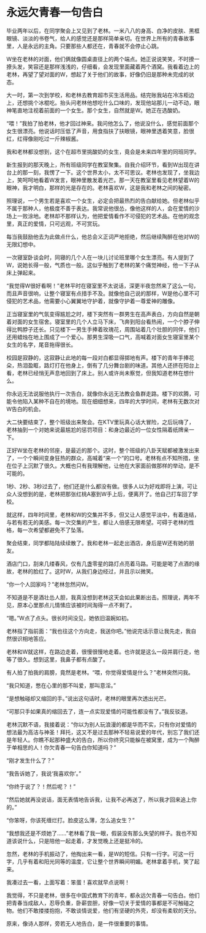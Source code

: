 # 永远欠青春一句告白

毕业两年以后，在同学聚会上又见到了老林。一米八八的身高、白净的皮肤、黑框眼镜、淡淡的书卷气，给人的感觉还是那样简单亲切。在世界上所有的青春故事里，人是永远的主角。只要那些人都还在，青春就不会停止心跳。 

W坐在老林的对面，他们俩就像圆桌直径上的两个端点。她正说说笑笑，不时撩一撩头发，笑容还是那样浅浅的，仔细看，会发现里面藏着两个酒窝。我看着边上的老林，再望了望对面的W，想起了关于他们的故事，好像仍旧是那种未完成的状态。 

大一时，第一次到学校，和老林去教育超市买生活用品。结完账我站在冷冻柜边上，还想挑个冰棍吃。抬头问老林他想吃什么口味的，发现他站那儿一动不动，眼神笔直地注视着前面的一个女生。那个女生，自然就是W。她正在选酸奶。 

“喂！”我拍了拍老林，他才回过神来。我问他怎么了，他说没什么，感觉前面那个女生很漂亮。他说话时压低了声音，用食指扶了扶眼镜，眼神里透着笑意，脸很红，红得像刚吃过一斤辣椒酱。 

我和老林都没想到，这个在超市里挑酸奶的女生，竟会是未来四年里的同班同学。 

新生报到的那天晚上，所有班级同学在教室聚集。自我介绍环节，看到W出现在讲台上的那一刻，我愣了一下。这个世界太小，太不可思议。老林也发现了，坐我边上，笑呵呵地看着W发言，眼神里散发着光芒。那一天在教室里看见老林望着W的眼神，我才明白，那样的光是存在的。老林喜欢W，这是我和老林之间的秘密。 

照理说，一个男生若是喜欢一个女生，必定会把最热烈的告白献给她。但老林似乎不属于那种人，他极度不善于表达。我常说他很怂，像他这样的人，会在爱情的沙场上一败涂地。老林却不那样认为，他把爱情看作不可侵犯的艺术品。在他的观念里，真正的爱情，只可远观，不可赏玩。 

每当我鼓励他去为此做点什么，他总会义正词严地拒绝，然后继续陶醉在他对W的无限幻想中。 

一次寝室卧谈会时，同寝的几个人在一块儿讨论班里哪个女生漂亮。有人提到了W，说她长得一般，气质也一般。这似乎触到了老林的某个痛觉神经，他一下子从床上弹起来。 

“我觉得W很好看啊！”老林平时在寝室里不太说话，深更半夜忽然来了这么一句，而且声音很响，让整个寝室有点措手不及。就像他自己说的那样，W是他心里不可侵犯的艺术品，他需要小心翼翼地守护着，就像守护着一尊爱神的雕像。 

正当寝室里的气氛变得尴尬之时，楼下突然有一群男生在高声表白，方向自然是朝着对面的女生宿舍。寝室里的几个人立马下床，飞奔到阳台看热闹，一个个脖子伸得比鸭脖子还长。只见楼下一男生手捧着玫瑰花，周围站着几个壮胆的同伴，他们还用蜡烛在地上围成了一个爱心。那男生深吸一口气，高喊着对面女生寝室里某个女生的名字，尾音拖得很长。 

校园是寂静的，这寂静让此地的每一段对白都显得掷地有声。楼下的青年手捧花朵，热泪盈眶，路灯打在他身上，倒有了几分舞台剧的味道。其他人还挤在阳台上看，老林已经悄无声息地回到了床上。别人或许尚未察觉，但我知道老林在想什么。 

你永远无法说服他执行一次告白，就像你永远无法教会鱼群走路。楼下的欢腾，可能令他陷入某种不自在的境地。现在细细想来，四年的大学时间，老林有无数次对W告白的机会。 

大二快要结束了，整个班级出来聚会。在KTV里玩真心话大冒险，之后玩嗨了，老林抽到一个对她来说最尴尬的惩罚项目：和身边最近的一位女性隔着纸牌亲一下。 

正好W坐在老林的邻座，是最近的那个。这时，整个班级的八卦天赋都被激发出来了，一个个瞬间变身狂热的群众，高喊着“来一个”的口号。老林有点不知所措，坐在位子上沉默了很久。大概也只有我理解他，让他在大家面前做那样的举动，是不可能的。 

1秒、2秒、3秒过去了，他们还是什么都没有做。很多人以为好戏即将上演，可让众人没想到的是，老林把那张红桃A塞到W手上后，便离开了。他自己打车回了学校。 

就这样，四年时间里，老林和W的交集并不多，但又让人感觉平淡中，有着连结，与若有若无的美感。每一次交集的产生，都让人倍感无限希望。可碍于老林的性格，每一次希望都避免不了坠落。 

聚会结束，同学都陆陆续续散了。我和老林一起走出酒店，身后是W还有她的朋友。 

酒店门口，刮来几缕春风，仅有几盏零星的路灯点亮着马路。可能是喝了点酒的缘故，老林的脸红了。这时W，从我们身边经过，并且示以微笑。 

“你一个人回家吗？”老林忽然问W。 

不知道是不是酒壮怂人胆，我真没想到老林这天会如此果断出击。照理说，两年不见，原本心里那点儿情愫应该被时间淘得一点不剩了。 

“嗯。”W点了点头。很长时间没见，她依旧温婉如初。 

老林指了指前面：“我也往这个方向走，我送你吧。”他说完话示意让我先走，我自然很识相地答应。 

老林和W就这样，在路边走着，很慢很慢地走着。也许就是这么一段并肩行走，他等了很久。想到这里，我鼻子都有点酸了。 

有人拍了拍我的肩膀，竟然是老林。“喂，你觉得爱情是什么？”老林突然问我。 

“我只知道，憋在心里的那不叫爱，那叫意淫。” 

“是想触碰却又缩回的手。”说出这句话时，老林的眼里再次透出光芒。 

“可那只手如果真的缩回去了，连一点实现爱情的可能性都没有了。”我反驳道。 

老林沉默不语，我接着说：“你以为别人玩浪漫的都是华而不实，只有你对爱情的想法最为高洁与神圣！拜托，这又不是过去那种不轻易说爱的年代，别忘了我们还是年轻人。你瞧不起那种盛大的告白，所以你终究只能躲在被窝里，成为一个陶醉于单相思的人！你欠青春一句告白你知道吗？” 

“刚才发生什么了？” 

“我告诉她了，我说‘我喜欢你’。” 

“你终于说了？！然后呢？！” 

“然后她就再没说话，面无表情地告诉我，让我不必再送了，所以我才回来追上你的。” 

“你笨呀，你该死缠烂打。脸皮这么薄，怎么追女生？” 

“我想我还是不烦她了……”老林看了我一眼，假装没有那么失望的样子。我也不知道该说什么，只是陪他一起走着，才发觉晚上还是挺冷的。 

忽然，老林的手机振动了，他掏出来一看，是W的短信。只有一行字。可这一行字，几乎有着和阳光同等的温度，它让整个世界瞬间明媚。老林拿着手机，笑了起来。 

我凑过去一看，上面写着：笨蛋！喜欢就早点说啊！ 

我觉得，不只是老林，很多在中国式教育下的青年，都永远欠青春一句告白。他们把青春当成敌人，忍辱负重，卧薪尝胆，好像一切关于爱情的事都是不可触碰之物。他们不敢搂搂抱抱，不敢谈情说爱，他们有坚硬的外壳，却没有柔软的天分。 

原来，像诗人那样，旁若无人地告白，是一件很重要的事情。